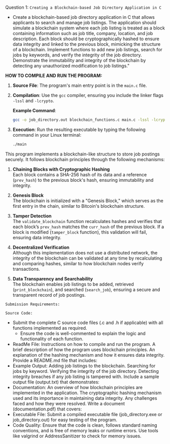 Question 1: `Creating a Blockchain-based Job Directory Application in C`

- Create a blockchain-based job directory application in C that allows applicants to search and manage job listings. The application should simulate a blockchain system where each job listing is treated as a block containing information such as job title, company, location, and job description. Each block should be cryptographically hashed to ensure data integrity and linked to the previous block, mimicking the structure of a blockchain. Implement functions to add new job listings, search for jobs by keywords, and verify the integrity of the job directory. Demonstrate the immutability and integrity of the blockchain by detecting any unauthorized modification to job listings."


**HOW TO COMPILE AND RUN THE PROGRAM:**

1. **Source File**: The program's main entry point is in the `main.c` file.
2. **Compilation**: Use the `gcc` compiler, ensuring you include the linker flags `-lssl` and `-lcrypto`.
   
   **Example Command**:
   ```bash
   gcc -o job_directory.out blockchain_functions.c main.c -lssl -lcrypto
   ```
3. **Execution**: Run the resulting executable by typing the following command in your Linux terminal:
   ```bash
   ./main
   ```

This program implements a blockchain-like structure to store job postings securely.
It follows blockchain principles through the following mechanisms:

1. **Chaining Blocks with Cryptographic Hashing**  
   Each block contains a SHA-256 hash of its data and a reference (`prev_hash`) to the previous block's hash, ensuring immutability and integrity.

2. **Genesis Block**  
   The blockchain is initialized with a "Genesis Block," which serves as the first entry in the chain, similar to Bitcoin's blockchain structure.

3. **Tamper Detection**  
   The `validate_blockchain` function recalculates hashes and verifies that each block’s `prev_hash` matches the `curr_hash` of the previous block. If a block is modified (`tamper_block` function), this validation will fail, ensuring data integrity.

4. **Decentralized Verification**  
   Although this implementation does not use a distributed network, the integrity of the blockchain can be validated at any time by recalculating and comparing hashes, similar to how blockchain nodes verify transactions.

5. **Data Transparency and Searchability**  
   The blockchain enables job listings to be added, retrieved (`print_blockchain`), and searched (`search_job`), ensuring a secure and transparent record of job postings.


`Submission Requirements:`

`Source Code:`
- Submit the complete C source code files (.c and .h if applicable) with all functions implemented as required.
    - Ensure the code is well-commented to explain the logic and functionality of each function.
- ReadMe File:
Instructions on how to compile and run the program.
A brief description of how the program uses blockchain principles.
An explanation of the hashing mechanism and how it ensures data integrity.
Provide a README.md file that includes:
- Example Output:
Adding job listings to the blockchain.
Searching for jobs by keyword.
Verifying the integrity of the job directory.
Detecting integrity breaches if any job listing is tampered with.
Include a sample output file (output.txt) that demonstrates:
- Documentation:
An overview of how blockchain principles are implemented in the application.
The cryptographic hashing mechanism used and its importance in maintaining data integrity.
Any challenges faced and how they were resolved.
Write a document (documentation.pdf) that covers:
- Executable File:
Submit a compiled executable file (job_directory.exe or job_directory.out) for easy testing of the program.
- Code Quality:
Ensure that the code is clean, follows standard naming conventions, and is free of memory leaks or runtime errors.
Use tools like valgrind or AddressSanitizer to check for memory issues.
